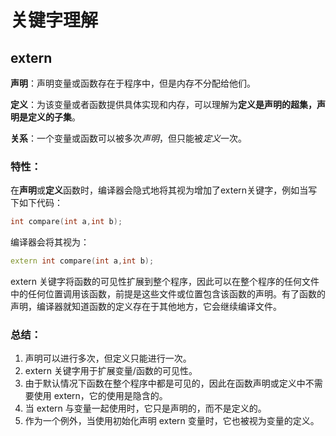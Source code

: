 # 关键字理解

## extern

**声明**：声明变量或函数存在于程序中，但是内存不分配给他们。

**定义**：为该变量或者函数提供具体实现和内存，可以理解为**定义是声明的超集，声明是定义的子集**。

**关系**：一个变量或函数可以被多次*声明*，但只能被*定义*一次。

### 特性：

在**声明**或**定义**函数时，编译器会隐式地将其视为增加了extern关键字，例如当写下如下代码：

```c++
int compare(int a,int b);
```

编译器会将其视为：

```c++
extern int compare(int a,int b);
```

 extern 关键字将函数的可见性扩展到整个程序，因此可以在整个程序的任何文件中的任何位置调用该函数，前提是这些文件或位置包含该函数的声明。有了函数的声明，编译器就知道函数的定义存在于其他地方，它会继续编译文件。

### 总结：

1. 声明可以进行多次，但定义只能进行一次。
2. extern 关键字用于扩展变量/函数的可见性。
3. 由于默认情况下函数在整个程序中都是可见的，因此在函数声明或定义中不需要使用 extern，它的使用是隐含的。
4. 当 extern 与变量一起使用时，它只是声明的，而不是定义的。
5. 作为一个例外，当使用初始化声明 extern 变量时，它也被视为变量的定义。